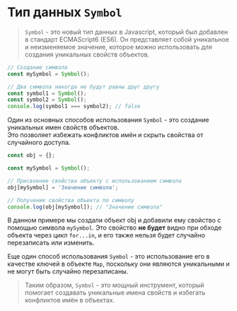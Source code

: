 # Тип данных `Symbol`
> `Symbol` - это новый тип данных в Javascript, который был добавлен в стандарт ECMAScript6 (ES6). 
> Он представляет собой уникальное и 
> неизменяемое значение, которое можно использовать для создания уникальных свойств объектов.

```js
// Создание символа
const mySymbol = Symbol();

// Два символа никогда не будут равны друг другу
const symbol1 = Symbol();
const symbol2 = Symbol();
console.log(symbol1 === symbol2); // false

```
Один из основных способов использования `Symbol` - это создание уникальных имен свойств объектов.  
Это позволяет избежать конфликтов имён и скрыть свойства от случайного доступа.
```js
const obj = {};

const mySymbol = Symbol();

// Присвоение свойства объекту с использованием символа
obj[mySymbol] = 'Значение символа';

// Получение свойства объекта по символу
console.log(obj[mySymbol]); // "Значение символа"

```
В данном примере мы создали объект obj и добавили ему свойство с помощью символа `mySymbol`. Это свойство **не будет** видно при обходе объекта через цикл `for...in`, и его также нельзя будет случайно перезаписать или изменить.

Еще один способ использования `Symbol` - это использование его в качестве ключей в объекте `Map`, поскольку они являются уникальными и не 
могут быть случайно перезаписаны.

> Таким образом, `Symbol` - это мощный инструмент, который помогает создавать уникальные имена свойств и избегать конфликтов имён в 
> объектах.
